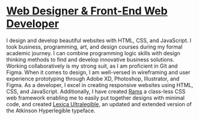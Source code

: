 # [Web Designer & Front-End Web Developer](https://jacobxperez.github.io/blog/)

I design and develop beautiful websites with HTML, CSS, and JavaScript. I took business, programming, art, and design courses during my formal academic journey. I can combine programming logic skills with design thinking methods to find and develop innovative business solutions. Working collaboratively is my strong suit, as I am proficient in Git and Figma. When it comes to design, I am well-versed in wireframing and user experience prototyping through Adobe XD, Photoshop, Illustrator, and Figma. As a developer, I excel in creating responsive websites using HTML, CSS, and JavaScript. Additionally, I have created [Rams](https://github.com/jacobxperez/rams) a class-less CSS web framework enabling me to easily put together designs with minimal code, and created [Lexica Ultralegible](https://github.com/jacobxperez/lexica-ultralegible), an updated and extended version of the Atkinson Hyperlegible typeface.
